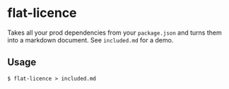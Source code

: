 # flat-licence
Takes all your prod dependencies from your `package.json` and turns them into a markdown document. See `included.md` for a demo.

## Usage
`$ flat-licence > included.md`
